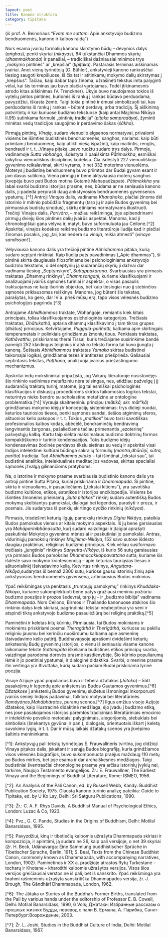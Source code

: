 ```yaml
---
layout: post
title: Kanono struktūra
category: tipitaka
---
```

(iš prof. A. Beinoriaus “_Evaṃ me suttam_: Apie ankstyvojo budizmo bendruomenės, kanono ir kalbos raidą”)

Nors esama įvairių formalių kanono skirstymo būdų – devynios dalys (_aṅghas_), penki skyriai (_nikāyas_), 84 tūkstančiai Dhammos skyrių (_dhammakhanda_) ir panašiai, – tradiciškai dažniausiai minimos trys „mokymo pintinės” ar „krepšiai” (_tipiṭaka_). Pastarasis terminas aiškinamas įvairiai. Anot vienų tyrinėtojų (G. Bühler), ankstyvieji kanono rankraščiai tiesiog saugoti krepšiuose, iš čia tat ir atitinkamų mokymo dalių skirstymas į „krepšius”. Tačiau, kaip dabar tapo žinoma, užrašinėti tekstus imta palyginti vėlai, kai šis terminas jau buvo plačiai vartojamas. Todėl įtikinamesnis atrodo kitas aiškinimas (V. Trenckner). Ūkyje buvo naudojamos tokios iš vytelių pintos pintinės, kuriomis iš rankų į rankas būdavo perduodama, pavyzdžiui, iškasta žemė. Taigi tokia pintinė ir ėmusi simbolizuoti tai, kas perduodama iš rankų į rankas – būtent perdavą, arba tradiciją. Šį aiškinimą patvirtintų ir kai kuriuose budizmo tekstuose (kaip antai Majjhima Nikāya II.95) sutinkama formulė „pintinių tradicija” (_piṭaka sampradāya_), žyminti minėtas vedų tradicijos saugojimo ir perdavimo šakas (_śākha_).
<!--break-->
Pirmąją pintinę, _Vinają_, sudaro vienuolio elgsenos normatyvai, privalomi visiems be išimties budistinės bendruomenės, sanghos, nariams: kaip būti priimtam į benduomenę, kaip atlikti viešą išpažintį, kaip maitintis, rengtis, bendrauti ir t. t. _Vinaya piṭaką _savo ruožtu sudaro trys dalys. Pirmoje, vadinamoje _Sutta vibhaṅga_, išdėstyta ir paaiškinta _Pātimokkha_, esmiškai laikytina vienuoliškos disciplinos kodeksu. Čia išdėstyti 227 vienuoliškojo gyvenimo reikalavimai, skirti vyrams, ir net 332 moterims vienuolėms. Moterys į budistinę bendruomenę buvo priimtos dar Budai gyvam esant ir jam davus sutikimą. Viena pirmųjų ir bene aktyviausia moterų sanghos įkvepėja buvo pati Budos motina Gotamė Mahapadžapatė. _Pātimokkha_ yra labai svarbi budizmo istorijos prasme, nes, būdama ar ne seniausia kanono dalis, ji padeda perprasti daug ankstyvosios bendruomenės gyvensenos ypatumų. [^1] Antroji _Vinajos_ dalis, vadinama _Khandhaka_, plačiai žinoma dėl istorinio ir mitinio pobūdžio fragmentų (tarp jų ir apie Budos gyvenimą bei pirmuosius budistų sinodus), skirtų etiniams normatyvams iliustruoti. Trečioji Vinajos dalis, _Parivāra_, – mažiau reikšminga, joje apibendrinami pirmųjų dviejų šios pintinės dalių įvairūs aspektai. Manoma, kad ji chronologiškai gana vėlyva ir, matyt, buvo suformuluota jau Ceilone.\[^2] Apskritai, vinajos kodekso reikšmę budizmo literatūroje liudija kad ir plačiai žinomas posakis, jog „tai, kas nedera su _vinaja_, reikia atmesti” (_vinaye sandissant´_).

Vėlyviausia kanono dalis yra trečioji pintinė _Abhidhamma_ piṭaka, kurią sudaro septyni rinkiniai. Kaip liudija pats pavadinimas („Apie dhammas”), ši pintinė skirta daugiausia filosofiniams bei psichologiniams ankstyvojo budizmo tekstams, o dėl septynių ją sudarančių skyrių ji dažnai dar vadinama tiesiog „Septynskyre”, _Sattappakaraṇa_. Svarbiausias yra pirmasis traktatas „Dhammų rinkinys”, _Dhammsaṅgaṇi_, kuriame klasifikuojami ir analizuojami įvairūs sąmonės turiniai ir aspektai, o visas pasaulis traktuojamas ne kaip išorinis objektas, bet kaip tiesiogiai nuo jį stebinčios sąmonės priklausomas reiškinys. Manoma, jog būtent šis tekstas, parašytas, ko gero, dar IV a. prieš mūsų erą, tapo visos vėlesnės budizmo psichologijos pagrindu.\[^3]

Antrajame _Abhidhammos_ traktate, Vibhaṅgoje, remiantis kiek kitais principais, toliau klasifikuojamos psichologinės kategorijos. Trečiasis traktatas, _Dhātukathā_, aptaria dhammų klasifikavimo į tam tikras grupes (dhātus) principus. Ketvirtajame, _Puggala-paññatti_, kalbama apie skirtingais temperametais ir polinkiais grindžiamus žmonių tipus. Penktasis traktatas, _Kathāvatthu_, priskiriamas therai Tissai, kuris trečiajame susirinkime bandė paneigti 252 klaidingus teiginius ir atskiro teksto forma tai buvo įjungta į kanoną. Šeštasis _Abhidhammos_ traktatas _Yamaka_ skirtas budistinei taikomajai logikai, grindžiamai tezės ir antitezės priešprieša. Galiausiai septintasis tekstas, _Paṭṭhāna_, analizuoja įvairius priežastingumo mechanizmus.

Apskritai indų mokslininkai pripažįsta, jog Vakarų literatūroje nusistovėjęs šio rinkinio vadinimas metafiziniu nėra teisingas, nes, atidžiau pažvelgę į jį sudarančių traktatų turinį, matome, jog tai esmiškai psichologinės klasifikacijos ir diskusijų procedūroms skirtos taikomosios logikos tekstai, neturintys nieko bendro su scholastine metafizine ar ontologine problematika.\[^4] Vyrauja skaitmeniniu principu (_mātikā, skr. māt°kā_) grindžiamas mokymo idėjų ir koncepcijų sisteminimas: trys didieji nuodai, keturios tauriosios tiesos, penki sąmonės sandai, šešios atgimimų sferos, aštuonios kelio pakopos ir t. t. Tokios „_matikos_” buvo tarsi savotiškas profesionalios kalbos kodas, abėcėlė, bendraminčių bendravimą lengvinantis žargonas, pašaliečiams tačiau primenantis „ezoterinę” pašvęstųjų kalbą. Kartu taip siekta maksimalaus budizmo doktrinų formos kompaktiškumo ir turinio kondensacijos. Toks budizmo idėjų kondensavimas žodinės perdavos tikslu sietinas su vedų ir apskritai visai Indijos intelektinei kultūrai būdinga sakralių formulių (_mantra,dhārāṇī, sūtra, paritta_) tradicija. Tad _Abhidhamma_ _piṭaka_ – tai išimtinai „tekstai sau”, tai budistinė analitika, intelektualinės meditacijos vadovas, skirtas specialiai sąmonės įžvalgą gilinančioms pratyboms.

Na, o istorine ir mokymo prasme svarbiausia budistinio kanono dalis yra antroji pintinė Sutta Piṭaka, kuriai priskiriama ir _Dhammapada_. Ši pintinė, skirta ir vienuoliams, ir pasauliečiams („tekstai kitiems”), yra savotiška budizmo kultūros, etikos, estetikos ir istorijos enciklopedija. Visiems be išimties žmonėms prieinamą „_Suta pitakos_” rinkinį sudaro autentišką Budos mokymą skelbiantys pamokslai, dialogai bei legendos, parašyti ir proza, ir posmais. Jis sudarytas iš penkių skirtingo dydžio rinkinių (_nikāyas_).

Pirmasis, trisdešimt keturių ilgųjų pamokslų rinkinys _Dīgha_ _Nikāya_, pateikia Budos pamokslus vienais ar kitais mokymo aspektais. Iš jų bene garsiausias yra _Mahāparinibbānasutta_, kurį sudaro vaizdingai ir įtaigiai aprašyti paskutiniai Mokytojo gyvenimo mėnesiai ir paskutiniai jo pamokslai. Antras, viduriniųjų pamokslų rinkinys _Majjhima-Nikāya_, 152 savo sutose išdėsto daugiau praktinius, religinius budizmo principus. Kiek vėliau susiformavo trečiasis „jungtinis” rinkinys _Saṇyutta-Nikāya_, iš kurio 56 sutų garsiausias yra pirmasis Budos pamokslas _Dhammacakkappavattana_ sutta, kuriame šis išdėstė savo mokymo kvintescenciją – apie keturias tauriąsias tiesas ir aštuonialinkį išsivadavimo kelią. Ketvirtas rinkinys, _Aṅguttara-Nikāya_,sudarytas iš bemaž 2300 sutų, kuriose gausu istorinių žinių apie ankstyvosios bendruomenės gyvenseną, artimiausius Budos mokinius.

Ypač reikšmingas yra penktasis „trumpųjų pamokymų” rinkinys _Khuddaka-Nikāya_, kuriame sukomplektuoti bene patys gražiausi meniniu požiūriu budizmo poezijos ir prozos šedevrai, tarp jų – ir „budizmo biblija” vadinama _Dhammapada_. Nors Ceilono, Birmos ir Thailando kanonuose atskiros šio rinkinio dalys kiek skiriasi, pagrindiniai tekstai neabejotinai yra seni ir atspindi tikrą ankstyvojo budizmo pasaulėžiūrą bei religinę praktiką.\[^5]

Paminėtini ir keletas kitų kūrinių. Pirmiausia, tai Budos mokiniams ir mokinėms priskiriami posmai _Theragāthā_ ir _Therīgāthā_, kuriuose su pakiliu religiniu jausmu bei kerinčiu nuoširdumu kalbama apie asmeninę išsivadavimo kelio patirtį. Buddhavaṇsoje aprašomi dvidešimt keturių ankstesnių Budų gyvenimų istorijos, o vienu iš seniausiu visame kanone laikomame tekste _Suttanipāta_ iškeliama budistinės etikos principų svarba, vaizdingai parodoma dorovės prasmė kasdienybėje. Šio kūrinio populiarumą lėmė ir jo poetiniai ypatumai, ir dialoginė didaktika. Svarbi, o menine prasme itin vertinga yra Itivuttaka, kurią sudaro pačiam Budai priskiriama lyrinė poezija.

Visoje Azijoje ypač populiarios buvo ir tebėra džatakos (_Jātaka_) – 550 pasakojimų ir legendų apie ankstensius Budos Gautamos gyvenimus.\[^6] _Džatakose_ į ankstenių Budos gyvenimų siužetus išmoningai inkorporuoti įvairūs senieji Indijos padavimai, folkloro motyvai bei literatūrinės _Ramāyāṇos_,_Mahābhāratos_, puranų scenos.\[^7] Ilgus amžius visoje Azijoje džatakos, kaip iliustracinė didaktinė medžiaga, ėjo įvadu į budizmo etiką, nes jose pasakojamos istorijos paremtos tradiciniais literatūriniais emocinio ir intelektinio poveikio metodais: palyginimais, alegorijomis, stebuklais bei simboliais (šnekantys gyvūnai ir pan.), dialogais, orientuotais iškart į keletą suvokimo lygių, ir t. t. Dar ir mūsų laikais džatakų scenos yra įkvėpimo šaltinis menininkams.

\[^1]: Ankstyvųjų pali tekstų tyrinėtojas E. Frauwallneris tvirtina, jog didžioji Vinaya piṭakos dalis, įskaitant ir senąją Budos biografiją, kuria grindžiamos visos vėlesnės biografijos, buvo sukomponuota praėjus maždaug 110 metų po Budos mirties, bet joje esama ir dar archaiškesnės medžiagos. Taigi budistiniai šventrasčiai chronologine prasme yra arčiau istorinių įvykių nei, tarkime, Naujojo Testamento evangelijos. Žr.: E. Frauwallner, The Earliest Vinaya and the Beginnings of Buddhist Literature, Rome: ISMEO, 1956.

\[^2]: An Analysis of the Pali Canon, ed. by Russell Webb, Kandy: Buddhist Publication Society, 1975. Glaustą kanono turinio analizę pateikia: Guide to Tipitaka, ed. by U Ko Lay, Delhi: Sri Satguru Publications, 1990.

\[^3]: Žr.: C. A. F. Rhys Davids, A Buddhist Manual of Psychological Ethics, London: Luzac & Co, 1923.

\[^4]: Pvz., G. C. Pande, Studies in the Origins of Buddhism, Delhi: Motilal Banarsidass, 1995.

\[^5]: Pavyzdžiui, kinų ir tibetiečių kalbomis užrašyta Dhammapada skiriasi ir kompozicija, ir apimtimi, ją sudaro ne 26, kaip pali versijoje, o net 39 skyriai (žr. H. Beck, Udānavarga: Eine Sammlung buddhistischer Sprüche in Tibetischer Sprache, Berlin, 1911; S. Beal, Texts from the Chinese Buddhist Canon, commonly known as Dhammapada, with accompanying narratives, London, 1902). Paminetinos ir XX a. pradžioje atrastos Rytų Turkestane – tocharų ir Khotane – kharošthi kalbomis užrašytos versijos. Visos šios versijos greičiausiai verstos ne iš pali, bet iš sanskrito. Ypač reikšminga yra brahmi rašmenimis užrašyta sanskritiška Dhammapados versija, žr. J. Brough, The Gāndhārī Dhammapada, London, 1962.

\[^6]: The Jâtaka or Stories of the Buddha’s Former Births, translated from the Pali by various hands under the editorship of Professor E. B. Cowell, Delhi: Motilal Banarsidass, 1990, 6 Vols; Джатаки: Избранные рассказы о прошлых жизнях Будды, перевод с пали В. Ермана, А. Парибка, Санкт-Петербург:Возрождение, 2003.

\[^7]: Žr. L. Joshi, Studies in the Buddhist Culture of India, Delhi: Motilal Banarsidass, 1967.
